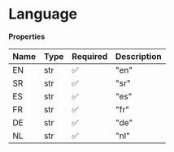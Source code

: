 # Language

**Properties**

| Name | Type | Required | Description |
| :--- | :--- | :------- | :---------- |
| EN   | str  | ✅       | "en"        |
| SR   | str  | ✅       | "sr"        |
| ES   | str  | ✅       | "es"        |
| FR   | str  | ✅       | "fr"        |
| DE   | str  | ✅       | "de"        |
| NL   | str  | ✅       | "nl"        |

